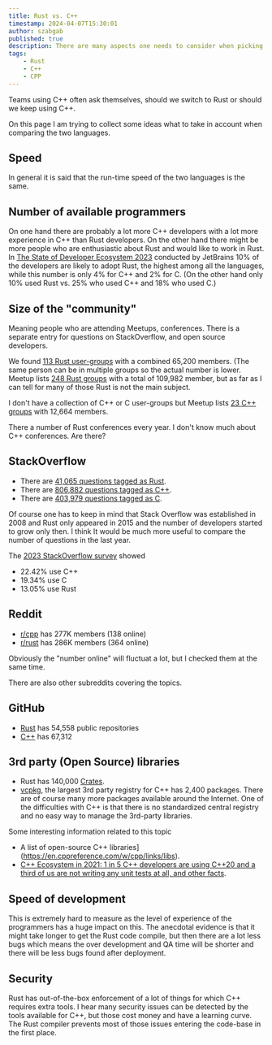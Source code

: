```yaml
---
title: Rust vs. C++
timestamp: 2024-04-07T15:30:01
author: szabgab
published: true
description: There are many aspects one needs to consider when picking a programming language. Let me try to compare C++ and Rust.
tags:
    - Rust
    - C++
    - CPP
---
```


Teams using C++ often ask themselves, should we switch to Rust or should we keep using C++.

On this page I am trying to collect some ideas what to take in account when comparing the two languages.

## Speed

In general it is said that the run-time speed of the two languages is the same.

## Number of available programmers

On one hand there are probably a lot more C++ developers with a lot more experience in C++ than Rust developers.
On the other hand there might be more people who are enthusiastic about Rust and would like to work in Rust. In [The State of Developer Ecosystem 2023](https://www.jetbrains.com/lp/devecosystem-2023/)
conducted by JetBrains 10% of the developers are likely to adopt Rust, the highest among all the languages, while this number is only 4% for C++ and 2% for C.
(On the other hand only 10% used Rust vs. 25% who used C++ and 18% who used C.)

## Size of the "community"

Meaning people who are attending Meetups, conferences. There is a separate entry for questions on StackOverflow, and open source developers.

We found [113 Rust user-groups](/user-groups) with a combined 65,200 members. (The same person can be in multiple groups so the actual number is lower. Meetup lists [248 Rust groups](https://www.meetup.com/topics/rust/)
with a total of 109,982 member, but as far as I can tell for many of those Rust is not the main subject.

I don't have a collection of C++ or C user-groups but Meetup lists [23 C++ groups](https://www.meetup.com/topics/cpp/) with 12,664 members.

There a number of Rust conferences every year. I don't know much about C++ conferences. Are there?

## StackOverflow

* There are [41,065 questions tagged as Rust](https://stackoverflow.com/questions/tagged/rust).
* There are [806,882 questions tagged as C++](https://stackoverflow.com/questions/tagged/c%2b%2b).
* There are [403,979 questions tagged as C](https://stackoverflow.com/questions/tagged/c).

Of course one has to keep in mind that Stack Overflow was established in 2008 and Rust only appeared in 2015 and the number of developers started to grow only then. I think
It would be much more useful to compare the number of questions in the last year.

The [2023 StackOverflow survey](https://survey.stackoverflow.co/2023/) showed

* 22.42% use C++
* 19.34% use C
* 13.05% use Rust

## Reddit

* [r/cpp](https://www.reddit.com/r/cpp/) has 277K  members (138 online)
* [r/rust](https://www.reddit.com/r/rust/) has 286K  members (364 online)

Obviously the "number online" will fluctuat a lot, but I checked them at the same time.

There are also other subreddits covering the topics.


## GitHub

* [Rust](https://github.com/topics/rust) has 54,558 public repositories
* [C++](https://github.com/topics/cpp) has 67,312


## 3rd party (Open Source) libraries

* Rust has 140,000 [Crates](https://crates.io/).
* [vcpkg](https://vcpkg.io/en/packages.html), the largest 3rd party registry for C++ has 2,400 packages. There are of course many more packages available around the Internet. One of the difficulties with C++ is that there is no standardized central registry and no easy way to manage the 3rd-party libraries.

Some interesting information related to this topic

* A list of open-source C++ libraries](https://en.cppreference.com/w/cpp/links/libs).
* [C++ Ecosystem in 2021: 1 in 5 C++ developers are using C++20 and a third of us are not writing any unit tests at all, and other facts](https://blog.jetbrains.com/clion/2021/07/cpp-ecosystem-in-2021/).

## Speed of development

This is extremely hard to measure as the level of experience of the programmers has a huge impact on this.
The anecdotal evidence is that it might take longer to get the Rust code compile, but then there are a lot less bugs which means the over development and QA time
will be shorter and there will be less bugs found after deployment.


## Security

Rust has out-of-the-box enforcement of a lot of things for which C++ requires extra tools. I hear many security issues can be detected by the tools available for C++,
but those cost money and have a learning curve. The Rust compiler prevents most of those issues entering the code-base in the first place.


